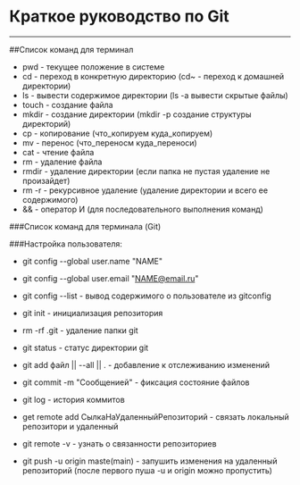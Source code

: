 # Краткое руководство по Git

---
##Список команд для терминал


- pwd - текущее положение в системе  
- cd - переход в конкретную директорию (cd~ - переход к домашней директории)  
- ls - вывести содержимое директории (ls -a вывести скрытые файлы)  
- touch - создание файла  
- mkdir - создание директории (mkdir -p создание структуры директорий)  
- cp - копирование (что_копируем куда_копируем)  
- mv - перенос (что_переносм куда_переноси)  
- cat - чтение файла  
- rm - удаление файла  
- rmdir - удаление директории (если папка не пустая удаление не произайдет)  
- rm -r - рекурсивное удаление (удаление директории и всего ее содержимого)  
- && - оператор И (для последовательного выполнения команд)  


###Список команд для терминала (Git)  

###Настройка пользователя:  
- git config --global user.name "NAME"  
- git config --global user.email "NAME@email.ru"  

- git config --list - вывод содержимого о пользователе из gitconfig  
- git init - инициализация репозитория  
- rm -rf .git - удаление папки git   
- git status - статус директории git   
- git add файл || --all || . - добавление к отслеживанию изменений  
- git commit -m "Сообщенией" - фиксация состояние файлов  
- git log - история коммитов  
- get remote add СылкаНаУдаленныйРепозиторий - связать локальный репозитори и удаленный   
- git remote -v - узнать о связанности репозиториев  
- git push -u origin maste(main) - запушить изменения на удаленный репозиторий (после первого пуша -u и origin можно пропустить)  


